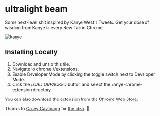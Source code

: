 # ultralight beam
Some next-level shit inspired by Kanye West's Tweets. Get your dose of wisdom from Kanye in every New Tab in Chrome.

![kanye](https://media.giphy.com/media/3pDwzu7sYmF4k/giphy.gif)

## Installing Locally

1. Download and unzip this file.
2. Navigate to chrome://extensions.
3. Enable Developer Mode by clicking the toggle switch next to Developer Mode.
4. Click the *LOAD UNPACKED* button and select the kanye-chrome-extension directory.

You can also download the extension from the [Chrome Web Store](https://chrome.google.com/webstore/detail/wisdom-from-kanye/dbahdcnbbleloehclkcdmkgfioglbkmc).

Thanks to [Casey Cavanagh](https://github.com/caseycavanagh) for [the idea](https://twitter.com/caseycavanagh/status/986934608590790657). 👋

